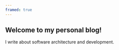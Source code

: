 ```yaml
---
framed: true
---
```


## Welcome to my personal blog!

I write about software architecture and development.